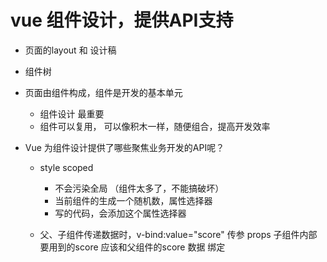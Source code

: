 # vue 组件设计，提供API支持

- 页面的layout 和 设计稿
- 组件树
- 页面由组件构成，组件是开发的基本单元
  - 组件设计 最重要
  - 组件可以复用， 可以像积木一样，随便组合，提高开发效率

- Vue 为组件设计提供了哪些聚焦业务开发的API呢？
  - style scoped
     - 不会污染全局 （组件太多了，不能搞破坏）
     - 当前组件的生成一个随机数，属性选择器
     - 写的代码，会添加这个属性选择器

  - 父、子组件传递数据时，v-bind:value="score"  传参 props
    子组件内部要用到的score 应该和父组件的score 数据 绑定